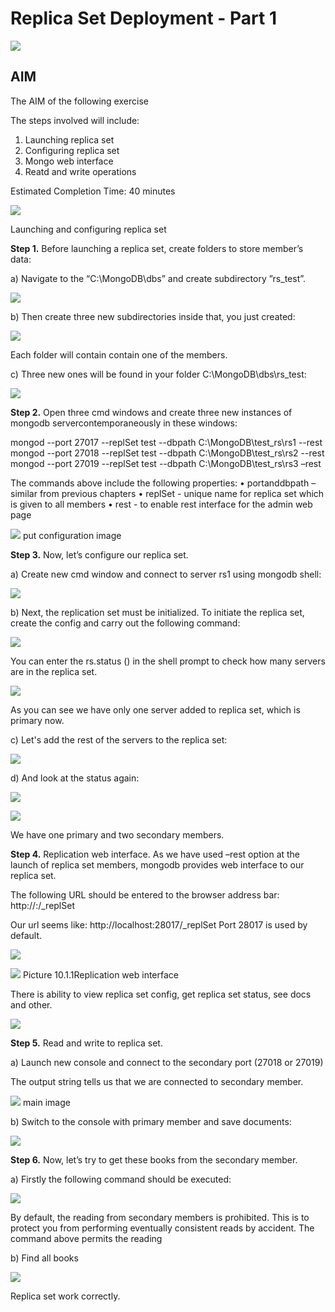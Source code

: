 # Replica Set Deployment - Part 1

![](../images/replica-set-deployment-1.png)

## AIM

The AIM of the following exercise

The steps involved will include:

1. Launching replica set
1.	Configuring replica set
2.	Mongo web interface
3.	Reatd and write operations

Estimated Completion Time: 40 minutes 

![](../images/replica-set-deployment-2.png)

Launching and configuring replica set

**Step 1.**  Before launching a replica set, create folders to store member’s data:

a)	Navigate to the “C:\MongoDB\dbs” and create subdirectory ”rs_test”. 

![](../images/replica-set-deployment-3.png)

b)	Then create three new subdirectories inside that, you just created:

![](../images/replica-set-deployment-4.png)

Each folder will contain contain one of the members. 

c)	Three new ones will be found in your folder C:\MongoDB\dbs\rs_test:

![](../images/replica-set-deployment-5.png)

**Step 2.**  Open three cmd windows and create three new instances of mongodb servercontemporaneously in these windows: 

mongod --port 27017 --replSet test --dbpath C:\MongoDB\test_rs\rs1 --rest
mongod --port 27018 --replSet test --dbpath C:\MongoDB\test_rs\rs2 --rest
mongod --port 27019 --replSet test --dbpath C:\MongoDB\test_rs\rs3 –rest

The commands above include the following properties:
•	portanddbpath – similar from previous chapters
•	replSet - unique name for replica set which is given to all members
•	rest - to enable rest interface for the admin web page

![](../images/replica-set-deployment-6.png) put configuration image

**Step 3.** Now, let’s configure our replica set.

a)	Create new cmd window and connect to server rs1 using mongodb shell:

![](../images/replica-set-deployment-7.png)

b)	Next, the replication set must be initialized. To initiate the replica set, create the config and carry out the following command:

![](../images/replica-set-deployment-8.png)
 
You can enter the rs.status () in the shell prompt to check how many servers are in the replica set.

![](../images/replica-set-deployment-9.png)

As you can see we have only one server added to replica set, which is primary now. 

c)	Let's add the rest of the servers to the replica set:

![](../images/replica-set-deployment-10.png)

d)	And look at the status again:

![](../images/replica-set-deployment-11.png)

![](../images/replica-set-deployment-12.png) 

We have one primary and two secondary members.

**Step 4.**  Replication web interface. As we have used –rest option at the launch of replica set members, mongodb provides web interface to our replica set.

The following URL should be entered to the browser address bar: 
http://<machine-name>:<port>/_replSet 

Our url seems like:
http://localhost:28017/_replSet
Port 28017 is used by default.

![](../images/replica-set-deployment-13.png) 

![](../images/replica-set-deployment-14.png)
Picture 10.1.1Replication web interface

There is ability to view replica set config, get replica set status, see docs and other.

![](../images/replica-set-deployment-15.png)

**Step 5.**  Read and write to replica set.

a)	Launch new console and connect to the secondary port (27018 or 27019)

The output string tells us that we are connected to secondary member.

![](../images/replica-set-deployment-16.png) main image

b)	Switch to the console with primary member and save documents:

![](../images/replica-set-deployment-17.png)

**Step 6.**  Now, let’s try to get these books from the secondary member.

a)	Firstly the following command should be executed:

![](../images/replica-set-deployment-18.png)

By default, the reading from secondary members is prohibited. This is to protect you from performing eventually consistent reads by accident. The command above permits the reading 

b)	Find all books

![](../images/replica-set-deployment-19.png)

Replica set work correctly.


